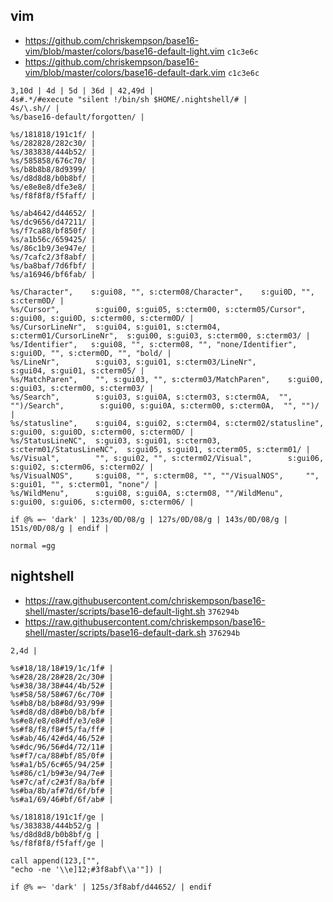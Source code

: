 ## vim

- <https://github.com/chriskempson/base16-vim/blob/master/colors/base16-default-light.vim> `c1c3e6c`
- <https://github.com/chriskempson/base16-vim/blob/master/colors/base16-default-dark.vim> `c1c3e6c`

```
3,10d | 4d | 5d | 36d | 42,49d |
4s#.*/#execute "silent !/bin/sh $HOME/.nightshell/# |
4s/\.sh// |
%s/base16-default/forgotten/ |

%s/181818/191c1f/ |
%s/282828/282c30/ |
%s/383838/444b52/ |
%s/585858/676c70/ |
%s/b8b8b8/8d9399/ |
%s/d8d8d8/b0b8bf/ |
%s/e8e8e8/dfe3e8/ |
%s/f8f8f8/f5faff/ |

%s/ab4642/d44652/ |
%s/dc9656/d47211/ |
%s/f7ca88/bf850f/ |
%s/a1b56c/659425/ |
%s/86c1b9/3e947e/ |
%s/7cafc2/3f8abf/ |
%s/ba8baf/7d6fbf/ |
%s/a16946/bf6fab/ |

%s/Character",    s:gui08, "", s:cterm08/Character",    s:gui0D, "", s:cterm0D/ |
%s/Cursor",        s:gui00, s:gui05, s:cterm00, s:cterm05/Cursor",        s:gui00, s:gui0D, s:cterm00, s:cterm0D/ |
%s/CursorLineNr",  s:gui04, s:gui01, s:cterm04, s:cterm01/CursorLineNr",  s:gui00, s:gui03, s:cterm00, s:cterm03/ |
%s/Identifier",   s:gui08, "", s:cterm08, "", "none/Identifier",   s:gui0D, "", s:cterm0D, "", "bold/ |
%s/LineNr",        s:gui03, s:gui01, s:cterm03/LineNr",        s:gui04, s:gui01, s:cterm05/ |
%s/MatchParen",    "", s:gui03, "", s:cterm03/MatchParen",    s:gui00, s:gui03, s:cterm00, s:cterm03/ |
%s/Search",        s:gui03, s:gui0A, s:cterm03, s:cterm0A,  "", "")/Search",        s:gui00, s:gui0A, s:cterm00, s:cterm0A,  "", "")/ |
%s/statusline",    s:gui04, s:gui02, s:cterm04, s:cterm02/statusline",    s:gui00, s:gui0D, s:cterm00, s:cterm0D/ |
%s/StatusLineNC",  s:gui03, s:gui01, s:cterm03, s:cterm01/StatusLineNC",  s:gui05, s:gui01, s:cterm05, s:cterm01/ |
%s/Visual",        "", s:gui02, "", s:cterm02/Visual",        s:gui06, s:gui02, s:cterm06, s:cterm02/ |
%s/VisualNOS",     s:gui08, "", s:cterm08, "", ""/VisualNOS",     "", s:gui01, "", s:cterm01, "none"/ |
%s/WildMenu",      s:gui08, s:gui0A, s:cterm08, ""/WildMenu",      s:gui00, s:gui06, s:cterm00, s:cterm06/ |

if @% =~ 'dark' | 123s/0D/08/g | 127s/0D/08/g | 143s/0D/08/g | 151s/0D/08/g | endif |

normal =gg
```



## nightshell

- <https://raw.githubusercontent.com/chriskempson/base16-shell/master/scripts/base16-default-light.sh> `376294b`
- <https://raw.githubusercontent.com/chriskempson/base16-shell/master/scripts/base16-default-dark.sh> `376294b`

```
2,4d |

%s#18/18/18#19/1c/1f# |
%s#28/28/28#28/2c/30# |
%s#38/38/38#44/4b/52# |
%s#58/58/58#67/6c/70# |
%s#b8/b8/b8#8d/93/99# |
%s#d8/d8/d8#b0/b8/bf# |
%s#e8/e8/e8#df/e3/e8# |
%s#f8/f8/f8#f5/fa/ff# |
%s#ab/46/42#d4/46/52# |
%s#dc/96/56#d4/72/11# |
%s#f7/ca/88#bf/85/0f# |
%s#a1/b5/6c#65/94/25# |
%s#86/c1/b9#3e/94/7e# |
%s#7c/af/c2#3f/8a/bf# |
%s#ba/8b/af#7d/6f/bf# |
%s#a1/69/46#bf/6f/ab# |

%s/181818/191c1f/ge |
%s/383838/444b52/g |
%s/d8d8d8/b0b8bf/g |
%s/f8f8f8/f5faff/ge |

call append(123,["",
"echo -ne '\\e]12;#3f8abf\\a'"]) |

if @% =~ 'dark' | 125s/3f8abf/d44652/ | endif
```
